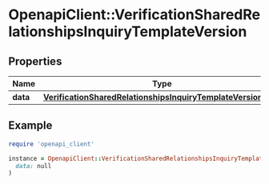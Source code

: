 # OpenapiClient::VerificationSharedRelationshipsInquiryTemplateVersion

## Properties

| Name | Type | Description | Notes |
| ---- | ---- | ----------- | ----- |
| **data** | [**VerificationSharedRelationshipsInquiryTemplateVersionData**](VerificationSharedRelationshipsInquiryTemplateVersionData.md) |  | [optional] |

## Example

```ruby
require 'openapi_client'

instance = OpenapiClient::VerificationSharedRelationshipsInquiryTemplateVersion.new(
  data: null
)
```

